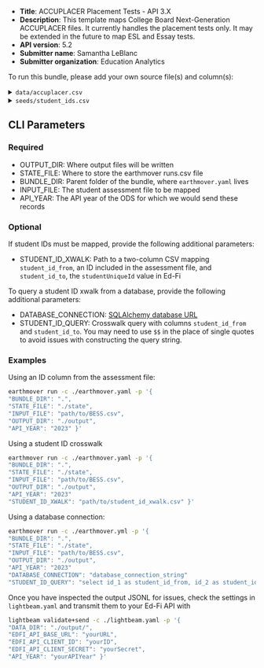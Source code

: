 * **Title**: ACCUPLACER Placement Tests - API 3.X
* **Description**: This template maps College Board Next-Generation ACCUPLACER files. It currently handles the placement tests only. It may be extended in the future to map ESL and Essay tests.
* **API version**: 5.2
* **Submitter name**: Samantha LeBlanc
* **Submitter organization**: Education Analytics

To run this bundle, please add your own source file(s) and column(s):
<details>
<summary><code>data/accuplacer.csv</code></summary>
This template will only work with the ACCUPLACER placement test results file.
</details>

<details>
<summary><code>seeds/student_ids.csv</code></summary>

This is a [crosswalk file](https://en.wikipedia.org/wiki/Schema_crosswalk) for translating the student IDs in the assessment CSVs to student IDs in Ed-Fi (one may be a state ID and the other a district ID, for example). 

This file is **optional**. If one of the student ID column within the assessment file maps to Ed-Fi's `studentUniqueId`, you can omit the crosswalk file.

If you need to use a crosswalk, see the CLI parameters section below.

Required columns:
   - `student_id_from`
   - `student_id_to`
</details>

## CLI Parameters

### Required
- OUTPUT_DIR: Where output files will be written
- STATE_FILE: Where to store the earthmover runs.csv file
- BUNDLE_DIR: Parent folder of the bundle, where `earthmover.yaml` lives
- INPUT_FILE: The student assessment file to be mapped
- API_YEAR: The API year of the ODS for which we would send these records

### Optional
If student IDs must be mapped, provide the following additional parameters:
- STUDENT_ID_XWALK: Path to a two-column CSV mapping `student_id_from`, an ID included in the assessment file, and `student_id_to`, the `studentUniqueId` value in Ed-Fi

To query a student ID xwalk from a database, provide the following additional parameters:
- DATABASE_CONNECTION: [SQLAlchemy database URL](https://docs.sqlalchemy.org/en/20/core/engines.html#database-urls)
- STUDENT_ID_QUERY: Crosswalk query with columns `student_id_from` and `student_id_to`. You may need to use `$$` in the place of single quotes to avoid issues with constructing the query string.

### Examples
Using an ID column from the assessment file:
```bash
earthmover run -c ./earthmover.yaml -p '{
"BUNDLE_DIR": ".",
"STATE_FILE": "./state",
"INPUT_FILE": "path/to/BESS.csv",
"OUTPUT_DIR": "./output",
"API_YEAR": "2023" }'
```

Using a student ID crosswalk
```bash
earthmover run -c ./earthmover.yaml -p '{
"BUNDLE_DIR": ".",
"STATE_FILE": "./state",
"INPUT_FILE": "path/to/BESS.csv",
"OUTPUT_DIR": "./output",
"API_YEAR": "2023"
"STUDENT_ID_XWALK": "path/to/student_id_xwalk.csv" }'
```

Using a database connection:
```bash
earthmover run -c ./earthmover.yml -p '{
"BUNDLE_DIR": ".",
"STATE_FILE": "./state",
"INPUT_FILE": "path/to/BESS.csv",
"OUTPUT_DIR": "./output",
"API_YEAR": "2023"
"DATABASE_CONNECTION": "database_connection_string"
"STUDENT_ID_QUERY": "select id_1 as student_id_from, id_2 as student_id_to from student_table" }'
```

Once you have inspected the output JSONL for issues, check the settings in `lightbeam.yaml` and transmit them to your Ed-Fi API with
```bash
lightbeam validate+send -c ./lightbeam.yaml -p '{
"DATA_DIR": "./output/",
"EDFI_API_BASE_URL": "yourURL",
"EDFI_API_CLIENT_ID": "yourID",
"EDFI_API_CLIENT_SECRET": "yourSecret",
"API_YEAR": "yourAPIYear" }'
```